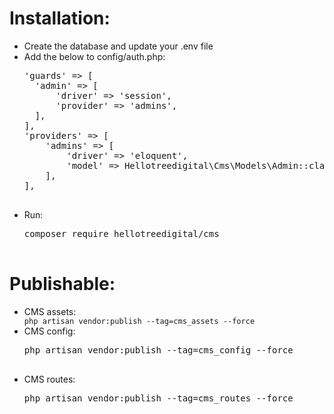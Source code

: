 <h1>Installation:</h1>
<ul>
	<li>Create the database and update your .env file</li>
	<li>
		Add the below to config/auth.php:
		<pre>
'guards' => [
  'admin' => [
	  'driver' => 'session',
	  'provider' => 'admins',
  ],
],
'providers' => [
	'admins' => [
		'driver' => 'eloquent',
		'model' => Hellotreedigital\Cms\Models\Admin::class,
	],
],
		</pre>
	</li>
	<li>
		Run:
		<pre>
composer require hellotreedigital/cms
		</pre>
	</li>
</ul>

<h1>Publishable:</h1>
<ul>
	<li>
		CMS assets:
		<pre style="font-size: 0;">
<span style="font-size: 12px;">php artisan vendor:publish --tag=cms_assets --force</span>
		</pre>
	</li>
	<li>
		CMS config:
		<pre>
php artisan vendor:publish --tag=cms_config --force
		</pre>
	</li>
	<li>
		CMS routes:
		<pre>
php artisan vendor:publish --tag=cms_routes --force
		</pre>
	</li>
</ul>
